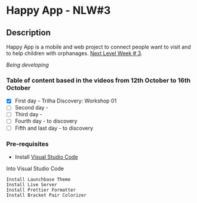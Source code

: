 # Happy App - NLW#3

## Description

Happy App is a mobile and web project to connect people want to visit and to help children with orphanages.
[Next Level Week # 3](https://nextlevelweek.com/inscricao/3).

*Being developing*

### Table of content based in the videos from 12th October to 16th October

- [x] First day - Trilha Discovery: Workshop 01
- [ ] Second day - 
- [ ] Third day - 
- [ ] Fourth day - to discovery
- [ ] Fifth and last day - to discovery

### Pre-requisites

* Install [Visual Studio Code](https://code.visualstudio.com/)

Into Visual Studio Code
```
Install Launchbase Theme
Install Live Server
Install Prettier Formatter
Install Bracket Pair Colorizer
```